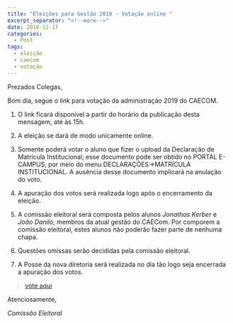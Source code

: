 ```yaml
---
title: "Eleições para Gestão 2019 - Votação online "
excerpt_separator: "<!--more-->"
date: 2018-12-17
categories:
  - Post
tags:
  - eleição
  - caecom
  - votação
---
```


Prezados Colegas,

Bom dia, segue o link para votação da administração 2019 do CAECOM.

1. O link ficará disponível a partir do horário da publicação desta mensagem, até às 15h.

2. A eleição se dará de modo unicamente online.

3. Somente poderá votar o aluno que fizer o upload da Declaração de Matrícula Institucional; esse documento pode ser obtido no PORTAL E-CAMPUS, por meio do menu DECLARAÇÕES->MATRÍCULA INSTITUCIONAL. A ausência desse documento implicará na anulação do voto.

4. A apuração dos votos será realizada logo após o encerramento da eleição.

5. A comissão eleitoral será composta pelos alunos *Jonathas Kerber* e *João Danilo*, membros da atual gestão do CAECom. Por comporem a comissão eleitoral, estes alunos não poderão fazer parte de nenhuma chapa.

6. Questões omissas serão decididas pela comissão eleitoral.

7. A Posse da nova diretoria será realizada no dia tão logo seja encerrada a apuração dos votos.


>[vote aqui](https://goo.gl/forms/uf3XDSmP6RwZ2SF93)

Atenciosamente,

_Comissão Eleitoral_
